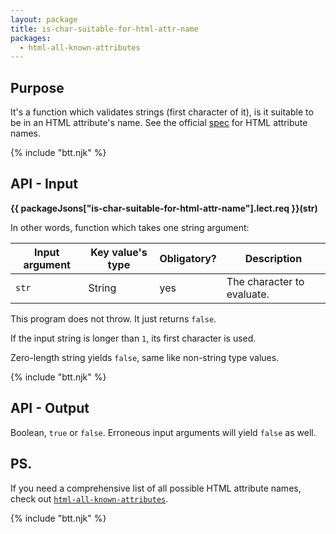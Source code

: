 ```yaml
---
layout: package
title: is-char-suitable-for-html-attr-name
packages:
  - html-all-known-attributes
---
```


## Purpose

It's a function which validates strings (first character of it), is it suitable to be in an HTML attribute's name. See the official [spec](https://html.spec.whatwg.org/multipage/syntax.html#attributes-2) for HTML attribute names.

{% include "btt.njk" %}

## API - Input

**{{ packageJsons["is-char-suitable-for-html-attr-name"].lect.req }}(str)**

In other words, function which takes one string argument:

| Input argument | Key value's type | Obligatory? | Description                |
| -------------- | ---------------- | ----------- | -------------------------- |
| `str`          | String           | yes         | The character to evaluate. |

This program does not throw. It just returns `false`.

If the input string is longer than `1`, its first character is used.

Zero-length string yields `false`, same like non-string type values.

{% include "btt.njk" %}

## API - Output

Boolean, `true` or `false`. Erroneous input arguments will yield `false` as well.

## PS.

If you need a comprehensive list of all possible HTML attribute names, check out [`html-all-known-attributes`](/os/html-all-known-attributes/).

{% include "btt.njk" %}

